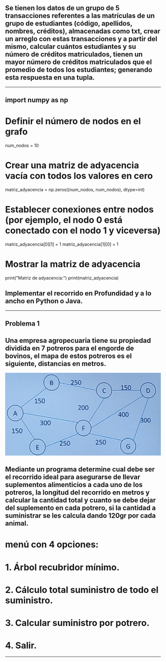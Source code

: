 ## Se tienen los datos de un grupo de 5 transacciones referentes a las matrículas de un grupo de estudiantes (código, apellidos, nombres, créditos), almacenadas como txt, crear un arreglo con estas transacciones y a partir del mismo, calcular cuántos estudiantes y su número de créditos matriculados, tienen un mayor número de créditos matriculados que el promedio de todos los estudiantes; generando esta respuesta en una tupla.
-----------------------------------------------------------------------------------------
## import numpy as np

# Definir el número de nodos en el grafo
num_nodos = 10

# Crear una matriz de adyacencia vacía con todos los valores en cero
matriz_adyacencia = np.zeros((num_nodos, num_nodos), dtype=int)

# Establecer conexiones entre nodos (por ejemplo, el nodo 0 está conectado con el nodo 1 y viceversa)
matriz_adyacencia[0][1] = 1
matriz_adyacencia[1][0] = 1

# Mostrar la matriz de adyacencia
print("Matriz de adyacencia:")
print(matriz_adyacencia)

## Implementar el recorrido en Profundidad y a lo ancho en Python o Java.
-----------------------------------------------------------------------------------------
## Problema 1 
## Una empresa agropecuaria tiene su propiedad dividida en 7 potreros para el engorde de bovinos, el mapa de estos potreros es el siguiente, distancias en metros.

![Mapa](ej1.png)

## Mediante un programa determine cual debe ser el recorrido ideal para asegurarse de llevar suplementos alimenticios a cada uno de los potreros, la longitud del recorrido en metros y calcular la cantidad total y cuanto se debe dejar del suplemento en cada potrero, si la cantidad a suministrar se les calcula dando 120gr por cada animal.

# menú con 4 opciones: 
# 1. Árbol recubridor mínimo. 
# 2. Cálculo total suministro de todo el suministro.
# 3. Calcular suministro por potrero.
# 4. Salir.
-----------------------------------------------------------------------------------------
